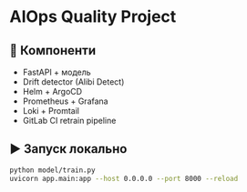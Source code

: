 # AIOps Quality Project

## 🚀 Компоненти
- FastAPI + модель
- Drift detector (Alibi Detect)
- Helm + ArgoCD
- Prometheus + Grafana
- Loki + Promtail
- GitLab CI retrain pipeline

## ▶ Запуск локально
```bash
python model/train.py
uvicorn app.main:app --host 0.0.0.0 --port 8000 --reload


